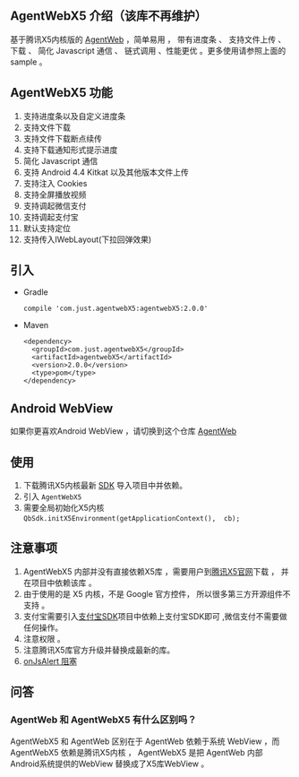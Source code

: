 

## AgentWebX5 介绍（该库不再维护）

基于腾讯X5内核版的 [AgentWeb](https://github.com/Justson/AgentWeb) ，简单易用 ， 带有进度条 、 支持文件上传 、 下载 、 简化 Javascript 通信 、 链式调用  、性能更优 。更多使用请参照上面的 sample 。 

## AgentWebX5 功能
1. 支持进度条以及自定义进度条
2. 支持文件下载
3. 支持文件下载断点续传
4. 支持下载通知形式提示进度
5. 简化 Javascript 通信 
6. 支持 Android 4.4 Kitkat 以及其他版本文件上传
7. 支持注入 Cookies
8. 支持全屏播放视频
9. 支持调起微信支付
10. 支持调起支付宝
11. 默认支持定位
12. 支持传入IWebLayout(下拉回弹效果)

## 引入

* Gradle 
   
   ```
   compile 'com.just.agentwebX5:agentwebX5:2.0.0'
   ```
* Maven
	
	```
	<dependency>
 	  <groupId>com.just.agentwebX5</groupId>
 	  <artifactId>agentwebX5</artifactId>
	  <version>2.0.0</version>
	  <type>pom</type>
	</dependency>
	```

## Android WebView
如果你更喜欢Android WebView ，请切换到这个仓库
[AgentWeb](https://github.com/Justson/AgentWeb)

## 使用

1. 下载腾讯X5内核最新 [SDK](https://x5.tencent.com/tbs/) 导入项目中并依赖。
2. 引入 `AgentWebX5`
3. 需要全局初始化X5内核 `QbSdk.initX5Environment(getApplicationContext(),  cb);`

## 注意事项 
1. AgentWebX5 内部并没有直接依赖X5库 ，需要用户到[腾讯X5官网](https://x5.tencent.com/tbs/)下载 ， 并在项目中依赖该库 。
2. 由于使用的是 X5 内核，不是 Google 官方控件， 所以很多第三方开源组件不支持 。
3. 支付宝需要引入[支付宝SDK](https://open.alipay.com/platform/home.htm)项目中依赖上支付宝SDK即可 ,微信支付不需要做任何操作。
4. 注意权限 。
5. 注意腾讯X5库官方升级并替换成最新的库。 
6. [onJsAlert 阻塞 ](https://github.com/Justson/AgentWebX5/issues/21)

## 问答

### AgentWeb 和 AgentWebX5 有什么区别吗？
AgentWebX5 和 AgentWeb 区别在于 AgentWeb 依赖于系统 WebView ，而 AgentWebX5 依赖是腾讯X5内核 ， AgentWebX5 是把 AgentWeb 内部 Android系统提供的WebView 替换成了X5库WebView 。
























